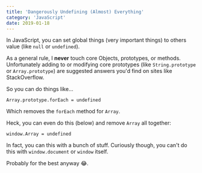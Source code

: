 ```yaml
---
title: 'Dangerously Undefining (Almost) Everything'
category: 'JavaScript'
date: 2019-01-18
---
```


In JavaScript, you can set global things (very important things) to others value (like `null` or `undefined`).

As a general rule, I **never** touch core Objects, prototypes, or methods. Unfortunately adding to or modifying core prototypes (like `String.prototype` or `Array.prototype`) are suggested answers you'd find on sites like StackOverflow.

So you can do things like...

```
Array.prototype.forEach = undefined
```

Which removes the `forEach` method for `Array`.

Heck, you can even do this (below) and remove `Array` all together:

```
window.Array = undefined
```

In fact, you can this with a bunch of stuff. Curiously though, you can't do this with `window.document` or `window` itself.

Probably for the best anyway 😂.